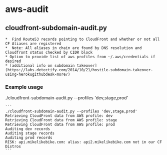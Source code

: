 # aws-audit
## cloudfront-subdomain-audit.py
    *  Find Route53 records pointing to CloudFront and whether or not all CF Aliases are registered
    *  Note: All aliases in chain are found by DNS resolution and Cloudfront status checked by CIDR block
    * Option to provide list of aws profiles from ~/.aws/credentials if desired
    * [additional info on subdomain takeover](https://labs.detectify.com/2014/10/21/hostile-subdomain-takeover-using-herokugithubdesk-more/)

### Example usage
./cloudfront-subdomain-audit.py --profiles 'dev,stage,prod'

    ```
    ./cloudfront-subdomain-audit.py --profiles 'dev,stage,prod'
    Retrieving CloudFront data from AWS profile: dev
    Retrieving CloudFront data from AWS profile: stage
    Retrieving CloudFront data from AWS profile: prod
    Auditing dev records
    Auditing stage records
    Auditing prod records
    RISK: api.mikelikebike.com: alias: api2.mikelikebike.com not in our CF Distros
    ```
